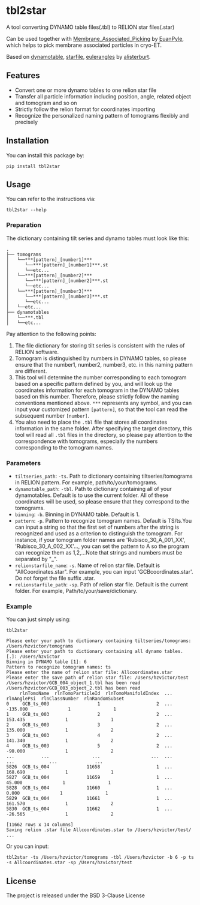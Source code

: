 # tbl2star



A tool converting DYNAMO table files(.tbl) to RELION star files(.star)



Can be used together with [Membrane_Associated_Picking](https://github.com/EuanPyle/Membrane_Associated_Picking) by [EuanPyle](https://github.com/EuanPyle), which helps to pick membrane associated particles in cryo-ET.



Based on [dynamotable](https://github.com/teamtomo/dynamotable), [starfile](https://github.com/teamtomo/starfile), [eulerangles](https://github.com/alisterburt/eulerangles) by [alisterburt](https://github.com/alisterburt).



## Features



- Convert one or more dynamo tables to one relion star file
- Transfer all particle information including position, angle, related object and tomogram and so on
- Strictly follow the relion format for coordinates importing
- Recognize the personalized naming pattern of tomograms flexibly and precisely



## Installation



You can install this package by:

```
pip install tbl2star
```



## Usage



You can refer to the instructions via:

```
tbl2star --help
```



### Preparation

The dictionary containing tilt series and dynamo tables must look like this:

```
.
├── tomograms
│   └──***[pattern]_[number1]***
│      └──***[pattern]_[number1]***.st
│      └──etc...
│   └──***[pattern]_[number2]***
│      └──***[pattern]_[number2]***.st
│      └──etc...
│   └──***[pattern]_[number3]***
│      └──***[pattern]_[number3]***.st
│      └──etc...
│   └──etc...
├── dynamotables
│   └──***.tbl
│   └──etc...
```

Pay attention to the following points:

1. The file dictionary for storing tilt series is consistent with the rules of RELION software.
2. Tomogram is distinguished by numbers in DYNAMO tables, so please ensure that the number1, number2, number3, etc. in this naming pattern are different.
3. This tool will determine the number corresponding to each tomogram based on a specific pattern defined by you, and will look up the coordinates information for each tomogram in the DYNAMO tables based on this number. Therefore, please strictly follow the naming conventions mentioned above. `***` represents any symbol, and you can input your customized pattern `[pattern]`, so that the tool can read the subsequent number `[number]`.
4. You also need to place the `.tbl` file that stores all coordinates information in the same folder. After specifying the target directory, this tool will read all `.tbl` files in the directory, so please pay attention to the correspondence with tomograms, especially the numbers corresponding to the tomogram names.



### Parameters

- `tiltseries_path`: `-ts`. Path to dictionary containing tiltseries/tomograms in RELION pattern. For example, path/to/your/tomograms.
- `dynamotable_path`: `-tbl`. Path to dictionary containing all of your dynamotables. Default is to use the current folder. All of these coordinates will be used, so please ensure that they correspond to the tomograms.
- `binning`: `-b`. Binning in DYNAMO table. Default is 1.
- `pattern`: `-p`. Pattern to recognize tomogram names. Default is TS/ts.You can input a string so that the first set of numbers after the string is recognized and used as a criterion to distinguish the tomogram. For instance, if your tomogram folder names are 'Rubisco_30_A_001_XX', 'Rubisco_30_A_002_XX'..., you can set the pattern to A so the program can recognize them as 1,2,...Note that strings and numbers must be separated by "_".
- `relionstarfile_name`: `-s`. Name of relion star file. Default is "AllCoordinates.star". For example, you can input 'GCBcoordinates.star'. Do not forget the file suffix .star.
- `relionstarfile_path`: `-sp`. Path of relion star file. Default is the current folder. For example, Path/to/your/save/dictionary.




### Example

You can just simply using:

```
tbl2star
```

```
Please enter your path to dictionary containing tiltseries/tomograms: /Users/hzvictor/tomograms
Please enter your path to dictionary containing all dynamo tables. [.]: /Users/hzvictor
Binning in DYNAMO table [1]: 6
Pattern to recognize tomogram names: ts
Please enter the name of relion star file: Allcoordinates.star
Please enter the save path of relion star file: /Users/hzvictor/test
/Users/hzvictor/GCB_004_object_1.tbl has been read
/Users/hzvictor/GCB_003_object_2.tbl has been read
     rlnTomoName  rlnTomoParticleId  rlnTomoManifoldIndex  ...  rlnAnglePsi  rlnClassNumber  rlnRandomSubset
0     GCB_ts_003                  1                     2  ...     -135.000               1                1
1     GCB_ts_003                  2                     2  ...      153.435               1                1
2     GCB_ts_003                  3                     2  ...      135.000               1                2
3     GCB_ts_003                  4                     2  ...      141.340               1                2
4     GCB_ts_003                  5                     2  ...      -90.000               1                2
...          ...                ...                   ...  ...          ...             ...              ...
5826  GCB_ts_004              11658                     1  ...      168.690               1                1
5827  GCB_ts_004              11659                     1  ...       45.000               1                1
5828  GCB_ts_004              11660                     1  ...        0.000               1                1
5829  GCB_ts_004              11661                     1  ...      161.570               1                2
5830  GCB_ts_004              11662                     1  ...      -26.565               1                2

[11662 rows x 14 columns]
Saving relion .star file Allcoordinates.star to /Users/hzvictor/test/ ...
```

Or you can input:

```
tbl2star -ts /Users/hzvictor/tomograms -tbl /Users/hzvictor -b 6 -p ts -s Allcoordinates.star -sp /Users/hzvictor/test
```



## License

The project is released under the BSD 3-Clause License


